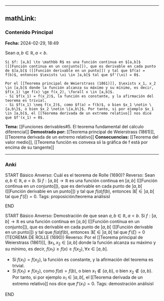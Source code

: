 
---
mathLink:
---
### Contenido Principal

**Fecha:** 2024-02-29, 18:49

Sean $a, b \in \mathbb R, a<b$.

```ad-theorem
Si $f: [a,b] \to \mathbb R$ es una función continua en $[a,b]$ ([[Función continua en un conjunto]]), que es derivable en cada punto de $]a,b[$ ([[Función derivable en un punto]]) y tal que $f(a) = f(b)$, entonces $\exists \xi \in ]a,b[$ tal que $f'(\xi) = 0$.
```


```ad-proof
Por el [[Teorema principal de Weierstrass (1861)]], $\exists x_1, x_2 \in [a,b]$ donde la función alcanza su máximo y su mínimo, es decir, $f(x_1) \ge f(x) \ge f(x_2), \forall x \in [a,b]$.
- Si $f(x_1) = f(x_2)$, la función es constante, y la afirmación del teorema es trivial.
- Si $f(x_1) \neq f(x_2)$, como $f(a) = f(b)$, o bien $x_1 \notin \{a,b\}$, o bien $x_2 \notin \{a,b\}$. Por tanto, si por ejemplo $x_1 \in ]a,b[$, el [[Teorema derivada de un extremo relativo]] nos dice que $f'(x_1) = 0$.
```


**Tema:** [[Funciones derivables#5. El teorema fundamental del cálculo diferencial]]
**Demostrado por:** [[Teorema principal de Weierstrass (1861)]], [[Teorema derivada de un extremo relativo]]
**Consecuencias:** [[Teorema del valor medio]], [[Teorema función es convexa sii la gráfica de f está por encima de su tangente]]

---
### Anki

START
Básico
Anverso: Cuál es el teorema de Rolle (1690)?
Reverso: Sean $a, b \in \mathbb R, a<b$. Si $f: [a,b] \to \mathbb R$ es una función continua en $[a,b]$ ([[Función continua en un conjunto]]), que es derivable en cada punto de $]a,b[$ ([[Función derivable en un punto]]) y tal que $f(a) f(b)$, entonces $\exists \xi \in ]a,b[$ tal que $f'(\xi) = 0$.
Tags: proposición/teorema análisisI
<!--ID: 1709231331176-->
END

START
Básico
Anverso: Demostración de que sean $a, b \in \mathbb R, a<b$. Si $f: [a,b] \to \mathbb R$ es una función continua en $[a,b]$ ([[Función continua en un conjunto]]), que es derivable en cada punto de $]a,b[$ ([[Función derivable en un punto]]) y tal que $f(a) f(b)$, entonces $\exists \xi \in ]a,b[$ tal que $f'(\xi) = 0$ (TEOREMA DE ROLLE (1690))
Reverso: Por el [[Teorema principal de Weierstrass (1861)]], $\exists x_1, x_2 \in [a,b]$ donde la función alcanza su máximo y su mínimo, es decir, $f(x_1) \ge f(x) \ge f(x_2), \forall x \in [a,b]$.
- Si $f(x_1) = f(x_2)$, la función es constante, y la afirmación del teorema es trivial.
- Si $f(x_1) \neq f(x_2)$, como $f(a) = f(b)$, o bien $x_1 \notin \{a,b\}$, o bien $x_2 \notin \{a,b\}$. Por tanto, si por ejemplo $x_1 \in ]a,b[$, el [[Teorema derivada de un extremo relativo]] nos dice que $f'(x_1) = 0$.
Tags: demostración análisisI
<!--ID: 1709231331181-->
END